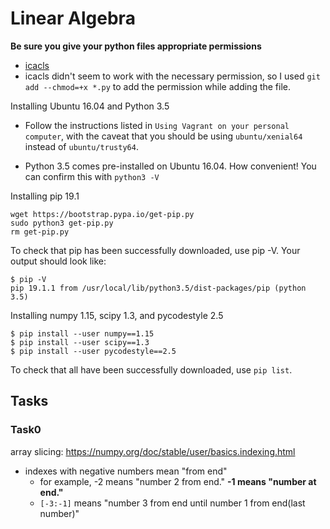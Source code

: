 # Linear Algebra

**Be sure you give your python files appropriate permissions**

 * [icacls](https://learn.microsoft.com/en-us/windows-server/administration/windows-commands/icacls)
 * icacls didn't seem to work with the necessary permission, so I used `git add --chmod=+x *.py` to add the permission while adding the file.

Installing Ubuntu 16.04 and Python 3.5

* Follow the instructions listed in `Using Vagrant on your personal computer`, with the caveat that you should be using `ubuntu/xenial64` instead of `ubuntu/trusty64`.

* Python 3.5 comes pre-installed on Ubuntu 16.04. How convenient! You can confirm this with `python3 -V`

Installing pip 19.1

    wget https://bootstrap.pypa.io/get-pip.py
    sudo python3 get-pip.py
    rm get-pip.py

To check that pip has been successfully downloaded, use pip -V. Your output should look like:

    $ pip -V
    pip 19.1.1 from /usr/local/lib/python3.5/dist-packages/pip (python 3.5)

Installing numpy 1.15, scipy 1.3, and pycodestyle 2.5

    $ pip install --user numpy==1.15
    $ pip install --user scipy==1.3
    $ pip install --user pycodestyle==2.5

To check that all have been successfully downloaded, use `pip list`.


## Tasks

### Task0

array slicing: https://numpy.org/doc/stable/user/basics.indexing.html

* indexes with negative numbers mean "from end"
  * for example, -2 means "number 2 from end." **-1 means "number at end."**
  * `[-3:-1]` means "number 3 from end until number 1 from end(last number)"

